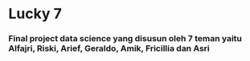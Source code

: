 # Lucky 7
### Final project data science yang disusun oleh 7 teman yaitu Alfajri, Riski, Arief, Geraldo, Amik, Fricillia dan Asri
